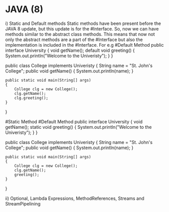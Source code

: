 # JAVA (8)
i) Static and Default methods
Static methods have been present before the JAVA 8 update, but this update is for the #Interface. So, now we can have methods similar to the abstract class methods. This means that now not only the abstract methods are a part of the #Interface but also the implementation is included in the #Interface.
For e.g
#Default Method
public interface University
{
    void getName();
    default void greeting()
    {
        System.out.println("Welcome to the Univeristy"); 
    }
}

public class College implements Univeristy
{
    String name = "St. John's College";
    public void getName()
    {
        System.out.println(name);
    }

    public static void main(String[] args)
    {
        College clg = new College();
        clg.getName();
        clg.greeting();
    }
}

#Static Method
#Default Method
public interface University
{
    void getName();
    static void greeting()
    {
        System.out.println("Welcome to the Univeristy"); 
    }
}

public class College implements Univeristy
{
    String name = "St. John's College";
    public void getName()
    {
        System.out.println(name);
    }

    public static void main(String[] args)
    {
        College clg = new College();
        clg.getName();
        greeting();
    }
}

ii) Optional, Lambda Expressions, MethodReferences, Streams and StreamPipelining
